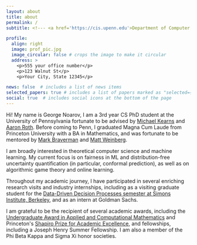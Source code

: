 ```yaml
---
layout: about
title: about
permalink: /
subtitle: <!--- <a href='https://cis.upenn.edu'>Department of Computer and Information Sciences, University of Pennsylvania</a> --->

profile:
  align: right
  image: prof_pic.jpg
  image_circular: false # crops the image to make it circular
  address: >
    <p>555 your office number</p>
    <p>123 Walnut St</p>
    <p>Your City, State 12345</p>

news: false  # includes a list of news items
selected_papers: true # includes a list of papers marked as "selected={true}"
social: true  # includes social icons at the bottom of the page
---
```


Hi! My name is George Noarov, I am a 3rd year CS PhD student at the University of Pennsylvania fortunate to be advised by [Michael Kearns](https://cis.upenn.edu/~mkearns) and [Aaron Roth](https://www.cis.upenn.edu/~aaroth/). Before coming to Penn, I graduated Magna Cum Laude from Princeton University with a BA in Mathematics, and was fortunate to be mentored by [Mark Braverman](https://mbraverm.princeton.edu/) and [Matt Weinberg](https://www.cs.princeton.edu/~smattw/).

I am broadly interested in theoretical computer science and machine learning. My current focus is on fairness in ML and distribution-free uncertainty quantification (in particular, conformal prediction), as well as on algorithmic game theory and online learning.

Throughout my academic journey, I have participated in several enriching research visits and industry internships, including as a visiting graduate student for the [Data-Driven Decision Processes semester at Simons Institute, Berkeley](https://simons.berkeley.edu/programs/DataDriven2022), and as an intern at Goldman Sachs.

I am grateful to be the recipient of several academic awards, including the [Undergraduate Award in Applied and Computational Mathematics](https://www.pacm.princeton.edu/news/2020-undergraduate-program-award-winners-announced) and Princeton's [Shapiro Prize for Academic Excellence](https://odoc.princeton.edu/faculty-staff/shapiro-prize-academic-excellence), and fellowships, including a Joseph Henry Summer Fellowship. I am also a member of the Phi Beta Kappa and Sigma Xi honor societies.

